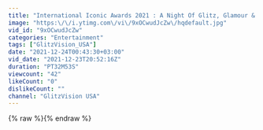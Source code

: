 ```yaml
---
title: "International Iconic Awards 2021 : A Night Of Glitz, Glamour & Awards (PART 2)"
image: "https:\/\/i.ytimg.com\/vi\/9xOCwudJcZw\/hqdefault.jpg"
vid_id: "9xOCwudJcZw"
categories: "Entertainment"
tags: ["GlitzVision_USA"]
date: "2021-12-24T00:43:30+03:00"
vid_date: "2021-12-23T20:52:16Z"
duration: "PT32M53S"
viewcount: "42"
likeCount: "0"
dislikeCount: ""
channel: "GlitzVision USA"
---
```

{% raw %}{% endraw %}
